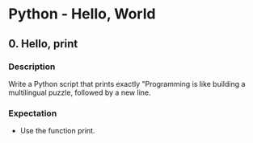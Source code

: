 # Python - Hello, World

## 0. Hello, print

### Description
Write a Python script that prints exactly "Programming is like building a multilingual puzzle, followed by a new line.

### Expectation
- Use the function print.
